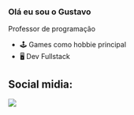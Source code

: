 ### Olá eu sou o Gustavo

Professor de programação

- 🕹 Games como hobbie principal
- 🖥 Dev Fullstack 


<div>
<h2>Social midia:</h2>
<a href="https://www.linkedin.com/in/gustavo-linhares-907b67181"><img src="https://img.shields.io/badge/linkedin-%230077B5.svg?style=for-the-badge&logo=linkedin&logoColor=white"></a>&nbsp
</div>

  
